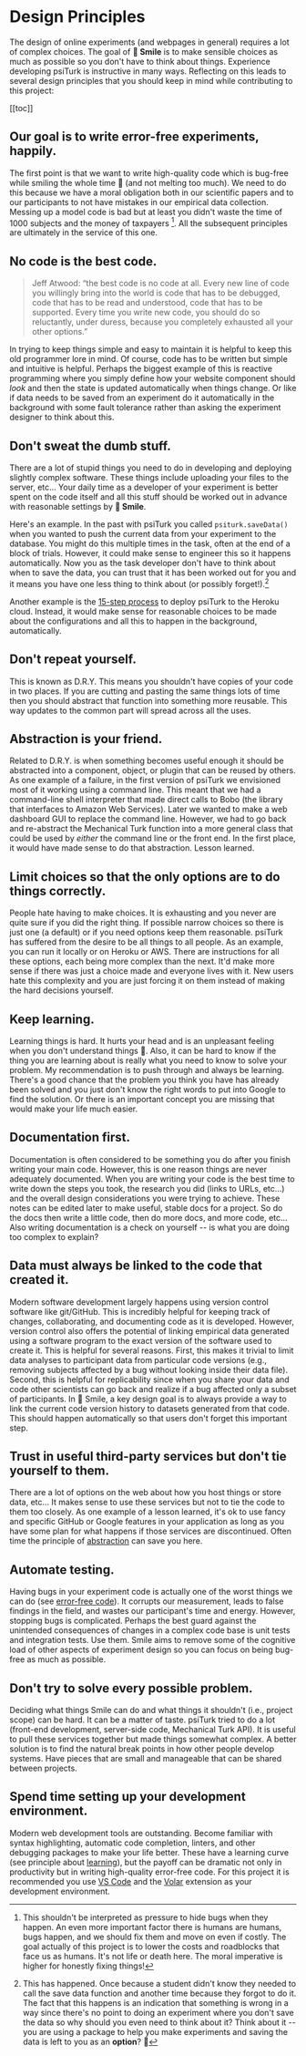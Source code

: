 # Design Principles

The design of online experiments (and webpages in general) requires a lot of complex choices.  The goal of **🫠 Smile** is to make sensible choices as much as possible so you don't have to think about things.  Experience developing psiTurk is instructive in many ways.  Reflecting on this leads to several design principles that you should keep in mind while contributing to this project:

[[toc]]

## Our goal is to write error-free experiments, happily.

The first point is that we want to write high-quality code which is bug-free while smiling the whole time 🫠 (and not melting too much).  We need to do this because we have a moral obligation both in our scientific papers and to our participants to not have mistakes in our empirical data collection.  Messing up a model code is bad but at least you didn't waste the time of 1000 subjects and the money of taxpayers [^moral].  All the subsequent principles are ultimately in the service of this one.

[^moral]: This shouldn't be interpreted as pressure to hide bugs when they happen.  An even more important factor there is humans are humans, bugs happen, and we should fix them and move on even if costly.  The goal actually of this project is to lower the costs and roadblocks that face us as humans.  It's not life or death here.  The moral imperative is higher for honestly fixing things!

## No code is the best code.

> Jeff Atwood: “the best code is no code at all. Every new line of code you willingly bring into the world is code that has to be debugged, code that has to be read and understood, code that has to be supported. Every time you write new code, you should do so reluctantly, under duress, because you completely exhausted all your other options.”

In trying to keep things simple and easy to maintain it is helpful to keep this old programmer lore in mind.  Of course, code has to be written but simple and intuitive is helpful.  Perhaps the biggest example of this is reactive programming where you simply define how your website component should *look* and then the state is updated automatically when things change.  Or like if data needs to be saved from an experiment do it automatically in the background with some fault tolerance rather than asking the experiment designer to think about this.

## Don't sweat the dumb stuff.

There are a lot of stupid things you need to do in developing and deploying slightly complex software.  These things include uploading your files to the server, etc...  Your daily time as a developer of your experiment is better spent on the code itself and all this stuff should be worked out in advance with reasonable settings by **🫠 Smile**.  

Here's an example.  In the past with psiTurk you called `psiturk.saveData()` when you wanted to push the current data from your experiment to the database.  You might do this multiple times in the task, often at the end of a block of trials.  However, it could make sense to engineer this so it happens automatically.  Now you as the task developer don't have to think about when to save the data, you can trust that it has been worked out for you and it means you have one less thing to think about (or possibly forget!).[^forget]

[^forget]: This has happened.   Once because a student didn't know they needed to call the save data function and another time because they forgot to do it.  The fact that this happens is an indication that something is wrong in a way since there's no point to doing an experiment where you don't save the data so why should you even need to think about it?  Think about it -- you are using a package to help you make experiments and saving the data is left to you as an **option**? :monocle_face:

Another example is the [15-step process](https://psiturk.readthedocs.io/en/latest/tutorials/heroku.html) to deploy psiTurk to the Heroku cloud.  Instead, it would make sense for reasonable choices to be made about the configurations and all this to happen in the background, automatically.


## Don't repeat yourself.

This is known as D.R.Y.  This means you shouldn't have copies of your code in two places.  If you are cutting and pasting the same things lots of time then you should abstract that function into something more reusable.  This way updates to the common part will spread across all the uses.

## Abstraction is your friend.

Related to D.R.Y. is when something becomes useful enough it should be abstracted into a component, object, or plugin that can be reused by others.  As one example of a failure, in the first version of psiTurk we envisioned most of it working using a command line.  This meant that we had a command-line shell interpreter that made direct calls to Bobo (the library that interfaces to Amazon Web Services).  Later we wanted to make a web dashboard GUI to replace the command line.  However, we had to go back and re-abstract the Mechanical Turk function into a more general class that could be used by *either* the command line or the front end.  In the first place, it would have made sense to do that abstraction.  Lesson learned.


## Limit choices so that the only options are to do things correctly.

People hate having to make choices.  It is exhausting and you never are quite sure if you did the right thing.  If possible narrow choices so there is just one (a default) or if you need options keep them reasonable.  psiTurk has suffered from the desire to be all things to all people.  As an example, you can run it locally or on Heroku or AWS.  There are instructions for all these options, each being more complex than the next.  It'd make more sense if there was just a choice made and everyone lives with it.  New users hate this complexity and you are just forcing it on them instead of making the hard decisions yourself.

## Keep learning.

Learning things is hard.  It hurts your head and is an unpleasant feeling when you don't understand things 🙇.  Also, it can be hard to know if the thing you are learning about is really what you need to know to solve your problem.  My recommendation is to push through and always be learning.  There's a good chance that the problem you think you have has already been solved and you just don't know the right words to put into Google to find the solution.  Or there is an important concept you are missing that would make your life much easier.

## Documentation first.

Documentation is often considered to be something you do after you finish writing your main code.  However, this is one reason things are never adequately documented.  When you are writing your code is the best time to write down the steps you took, the research you did (links to URLs, etc...) and the overall design considerations you were trying to achieve.  These notes can be edited later to make useful, stable docs for a project.  So do the docs then write a little code, then do more docs, and more code, etc...  Also writing documentation is a check on yourself -- is what you are doing too complex to explain?

## Data must always be linked to the code that created it.

Modern software development largely happens using version control software like git/GitHub.  This is incredibly helpful for keeping track of changes, collaborating, and documenting code as it is developed.  However, version control also offers the potential of linking empirical data generated using a software program to the exact version of the software used to create it.  This is helpful for several reasons.
First, this makes it trivial to limit data analyses to participant data from particular code versions (e.g., removing subjects affected by a bug without looking inside their data file).  Second, this is helpful for replicability since when you share your data and code other scientists can go back and realize if a bug affected only a subset of participants. In 🫠 Smile, a key design goal is to always provide a way to link the current code version history to datasets generated from that code.  This should happen automatically so that users don't forget this important step.

## Trust in useful third-party services but don't tie yourself to them.

There are a lot of options on the web about how you host things or store data, etc...  It makes sense to use these services but not to tie the code to them too closely.  As one example of a lesson learned, it's ok to use fancy and specific GitHub or Google features in your application as long as you have some plan for what happens if those services are discontinued.  Often time the principle of [abstraction](#abstraction-is-your-friend) can save you here.

## Automate testing.

Having bugs in your experiment code is actually one of the worst things we can do (see [error-free code](#our-goal-is-to-write-error-free-experiments-happily)).  It corrupts our measurement, leads to false findings in the field, and wastes our participant's time and energy.  However, stopping bugs is complicated.  Perhaps the best guard against the unintended consequences of changes in a complex code base is unit tests and integration tests.  Use them.  Smile aims to remove some of the cognitive load of other aspects of experiment design so you can focus on being bug-free as much as possible.

## Don't try to solve every possible problem.

Deciding what things Smile can do and what things it shouldn't (i.e., project scope) can be hard.  It can be a matter of taste.  psiTurk tried to do a lot (front-end development, server-side code, Mechanical Turk API).  It is useful to pull these services together but made things somewhat complex.  A better solution is to find the natural break points in how other people develop systems.  Have pieces that are small and manageable that can be shared between projects.

## Spend time setting up your development environment.

Modern web development tools are outstanding.  Become familiar with syntax highlighting, automatic code completion, linters, and other debugging packages to make your life better.  These have a learning curve (see principle about [learning](#sometimes-learning-1-seemingly-complex-thing-makes-everything-you-do-10-faster)), but the payoff can be dramatic not only in productivity but in writing high-quality error-free code.  For this project it is recommended you use [VS Code](https://code.visualstudio.com/) and the [Volar](https://marketplace.visualstudio.com/items?itemName=Vue.volar) extension as your development environment.